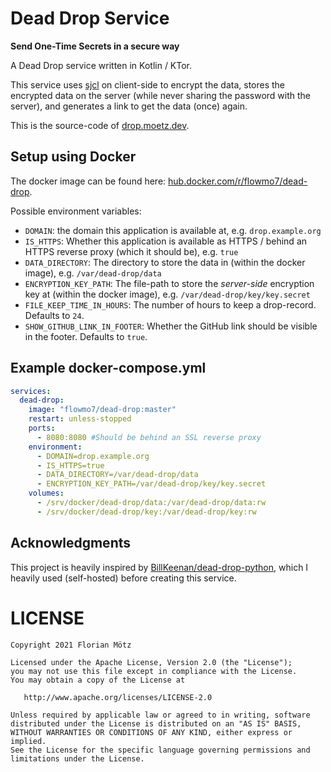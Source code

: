 # Dead Drop Service

**Send One-Time Secrets in a secure way**

A Dead Drop service written in Kotlin / KTor.

This service uses [sjcl](https://github.com/bitwiseshiftleft/sjcl) on client-side to encrypt the data, stores the
encrypted data on the server (while never sharing the password with the server), and generates a link to get the data
(once) again.

This is the source-code of [drop.moetz.dev](https://drop.moetz.dev).

## Setup using Docker

The docker image can be found here: [hub.docker.com/r/flowmo7/dead-drop](https://hub.docker.com/r/flowmo7/dead-drop).

Possible environment variables:

* `DOMAIN`: the domain this application is available at, e.g. `drop.example.org`
* `IS_HTTPS`: Whether this application is available as HTTPS / behind an HTTPS reverse proxy (which it should be),
  e.g. `true`
* `DATA_DIRECTORY`: The directory to store the data in (within the docker image), e.g. `/var/dead-drop/data`
* `ENCRYPTION_KEY_PATH`: The file-path to store the _server-side_ encryption key at (within the docker image),
  e.g. `/var/dead-drop/key/key.secret`
* `FILE_KEEP_TIME_IN_HOURS`: The number of hours to keep a drop-record. Defaults to `24`.
* `SHOW_GITHUB_LINK_IN_FOOTER`: Whether the GitHub link should be visible in the footer. Defaults to `true`.

## Example docker-compose.yml

```yaml
services:
  dead-drop:
    image: "flowmo7/dead-drop:master"
    restart: unless-stopped
    ports:
      - 8080:8080 #Should be behind an SSL reverse proxy
    environment:
      - DOMAIN=drop.example.org
      - IS_HTTPS=true
      - DATA_DIRECTORY=/var/dead-drop/data
      - ENCRYPTION_KEY_PATH=/var/dead-drop/key/key.secret
    volumes:
      - /srv/docker/dead-drop/data:/var/dead-drop/data:rw
      - /srv/docker/dead-drop/key:/var/dead-drop/key:rw
```

## Acknowledgments

This project is heavily inspired by [BillKeenan/dead-drop-python](https://github.com/BillKeenan/dead-drop-python), which
I heavily used (self-hosted) before creating this service.

# LICENSE

```
Copyright 2021 Florian Mötz

Licensed under the Apache License, Version 2.0 (the "License");
you may not use this file except in compliance with the License.
You may obtain a copy of the License at

   http://www.apache.org/licenses/LICENSE-2.0

Unless required by applicable law or agreed to in writing, software
distributed under the License is distributed on an "AS IS" BASIS,
WITHOUT WARRANTIES OR CONDITIONS OF ANY KIND, either express or implied.
See the License for the specific language governing permissions and
limitations under the License.
```

